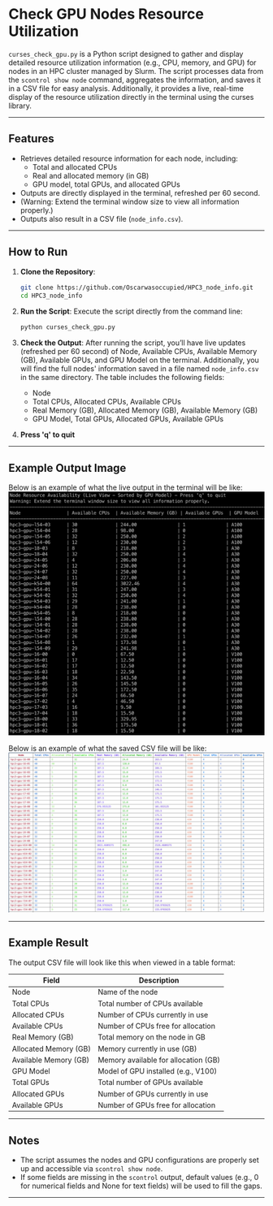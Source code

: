 # Check GPU Nodes Resource Utilization
`curses_check_gpu.py` is a Python script designed to gather and display detailed resource utilization information (e.g., CPU, memory, and GPU) for nodes in an HPC cluster managed by Slurm. The script processes data from the `scontrol show node` command, aggregates the information, and saves it in a CSV file for easy analysis. Additionally, it provides a live, real-time display of the resource utilization directly in the terminal using the curses library.

---

## Features

- Retrieves detailed resource information for each node, including:
     - Total and allocated CPUs
     - Real and allocated memory (in GB)
     - GPU model, total GPUs, and allocated GPUs
- Outputs are directly displayed in the terminal, refreshed per 60 second.
- (Warning: Extend the terminal window size to view all information properly.)
- Outputs also result in a CSV file (`node_info.csv`).

---

## How to Run

1. **Clone the Repository**:
      ```bash
      git clone https://github.com/Oscarwasoccupied/HPC3_node_info.git
      cd HPC3_node_info
      ```

2. **Run the Script**:
      Execute the script directly from the command line:
      ```bash
      python curses_check_gpu.py
      ```

3. **Check the Output**:
      After running the script, you’ll have live updates (refreshed per 60 second) of Node, Available CPUs, Available Memory (GB), Available GPUs, and GPU Model on the terminal. Additionally, you will find the full nodes' information saved in a file named `node_info.csv` in the same directory. The table includes the following fields:
      - Node
      - Total CPUs, Allocated CPUs, Available CPUs
      - Real Memory (GB), Allocated Memory (GB), Available Memory (GB)
      - GPU Model, Total GPUs, Allocated GPUs, Available GPUs

4. **Press 'q' to quit**

---

## Example Output Image

Below is an example of what the live output in the terminal will be like:
![Example Output](terminal_display_example.png)

Below is an example of what the saved CSV file will be like:
![Example Output](display_example.png)

---

## Example Result

The output CSV file will look like this when viewed in a table format:

| Field                  | Description                              |
|------------------------|------------------------------------------|
| Node                   | Name of the node                         |
| Total CPUs             | Total number of CPUs available           |
| Allocated CPUs         | Number of CPUs currently in use          |
| Available CPUs         | Number of CPUs free for allocation       |
| Real Memory (GB)       | Total memory on the node in GB           |
| Allocated Memory (GB)  | Memory currently in use (GB)             |
| Available Memory (GB)  | Memory available for allocation (GB)     |
| GPU Model              | Model of GPU installed (e.g., V100)      |
| Total GPUs             | Total number of GPUs available           |
| Allocated GPUs         | Number of GPUs currently in use          |
| Available GPUs         | Number of GPUs free for allocation       |

---

## Notes

- The script assumes the nodes and GPU configurations are properly set up and accessible via `scontrol show node`.
- If some fields are missing in the `scontrol` output, default values (e.g., 0 for numerical fields and None for text fields) will be used to fill the gaps.

---